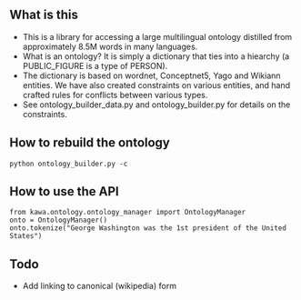 ## What is this
- This is a library for accessing a large multilingual ontology distilled from approximately 8.5M words in many languages. 
- What is an ontology? It is simply a dictionary that ties into a hiearchy (a PUBLIC_FIGURE is a type of PERSON).
- The dictionary is based on wordnet, Conceptnet5, Yago and Wikiann entities. We have also created constraints on various entities, and hand crafted rules for conflicts between various types. 
- See ontology_builder_data.py and ontology_builder.py for details on the constraints.

## How to rebuild the ontology
```
python ontology_builder.py -c
```

## How to use the API
```
from kawa.ontology.ontology_manager import OntologyManager
onto = OntologyManager()
onto.tokenize("George Washington was the 1st president of the United States")
```

## Todo
- Add linking to canonical (wikipedia) form
